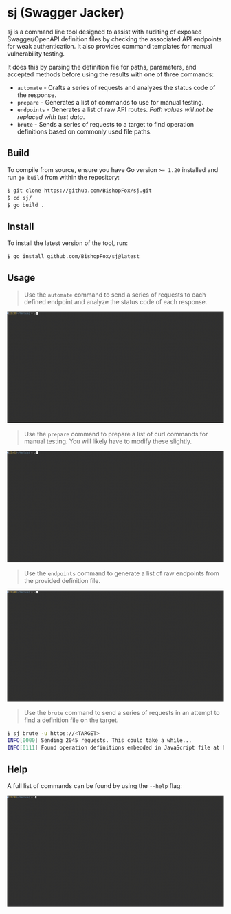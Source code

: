 # sj (Swagger Jacker)

sj is a command line tool designed to assist with auditing of exposed Swagger/OpenAPI definition files by checking the associated API endpoints for weak authentication. It also provides command templates for manual vulnerability testing.

It does this by parsing the definition file for paths, parameters, and accepted methods before using the results with one of three commands:
- `automate` - Crafts a series of requests and analyzes the status code of the response.
- `prepare` - Generates a list of commands to use for manual testing.
- `endpoints` - Generates a list of raw API routes. *Path values will not be replaced with test data*.
- `brute` - Sends a series of requests to a target to find operation definitions based on commonly used file paths.

## Build

To compile from source, ensure you have Go version `>= 1.20` installed and run `go build` from within the repository:

```bash
$ git clone https://github.com/BishopFox/sj.git
$ cd sj/
$ go build .
```

## Install

To install the latest version of the tool, run:

```bash
$ go install github.com/BishopFox/sj@latest
```

## Usage

> Use the `automate` command to send a series of requests to each defined endpoint and analyze the status code of each response.

![Automate Command](img/sj-automate.gif)

> Use the `prepare` command to prepare a list of curl commands for manual testing. You will likely have to modify these slightly.

![Prepare Command](img/sj-prepare.gif)

> Use the `endpoints` command to generate a list of raw endpoints from the provided definition file.

![Endpoints Command](img/sj-endpoints.gif)

> Use the `brute` command to send a series of requests in an attempt to find a definition file on the target.

```bash
$ sj brute -u https://<TARGET>
INFO[0000] Sending 2045 requests. This could take a while... 
INFO[0111] Found operation definitions embedded in JavaScript file at https://<TARGET>/example.js 
```

## Help

A full list of commands can be found by using the `--help` flag:

![Help Command](img/sj-help.gif)
